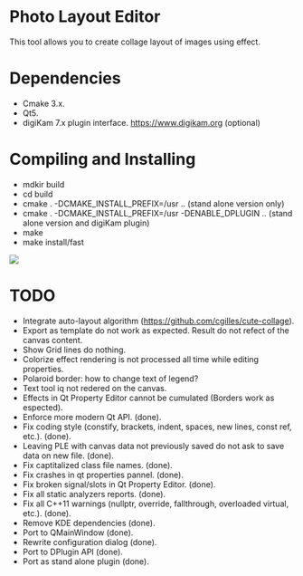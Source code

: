 # Photo Layout Editor

This tool allows you to create collage layout of images using effect.

# Dependencies

- Cmake 3.x.
- Qt5.
- digiKam 7.x plugin interface. <https://www.digikam.org> (optional)

# Compiling and Installing

- mdkir build
- cd build
- cmake . -DCMAKE_INSTALL_PREFIX=/usr ..                            (stand alone version only)
- cmake . -DCMAKE_INSTALL_PREFIX=/usr -DENABLE_DPLUGIN ..           (stand alone version and digiKam plugin)
- make
- make install/fast

![](https://i.imgur.com/79xs2Ef.png)

# TODO

- Integrate auto-layout algorithm (https://github.com/cgilles/cute-collage).
- Export as template do not work as expected. Result do not refect of the canvas content.
- Show Grid lines do nothing.
- Colorize effect rendering is not processed all time while editing properties.
- Polaroid border: how to change text of legend?
- Text tool iq not redered on the canvas.
- Effects in Qt Property Editor cannot be cumulated (Borders work as espected).
- Enforce more modern Qt API.                                                               (done).
- Fix coding style (constify, brackets, indent, spaces, new lines, const ref, etc.).        (done).
- Leaving PLE with canvas data not previously saved do not ask to save data on new file.    (done).
- Fix captitalized class file names.                                                        (done).
- Fix crashes in qt properties pannel.                                                      (done).
- Fix broken signal/slots in Qt Property Editor.                                            (done).
- Fix all static analyzers reports.                                                         (done).
- Fix all C++11 warnings (nullptr, override, fallthrough, overloaded virtual, etc.).        (done).
- Remove KDE dependencies                                                                   (done).
- Port to QMainWindow                                                                       (done).
- Rewrite configuration dialog                                                              (done).
- Port to DPlugin API                                                                       (done).
- Port as stand alone plugin                                                                (done).
